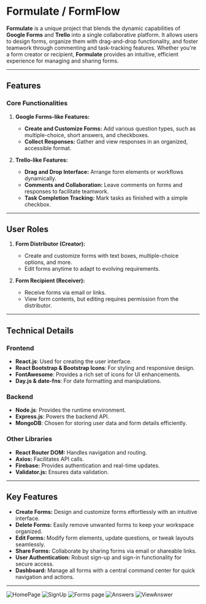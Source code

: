 # **Formulate / FormFlow**

**Formulate** is a unique project that blends the dynamic capabilities of **Google Forms** and **Trello** into a single collaborative platform. It allows users to design forms, organize them with drag-and-drop functionality, and foster teamwork through commenting and task-tracking features. Whether you're a form creator or recipient, **Formulate** provides an intuitive, efficient experience for managing and sharing forms.

---

## **Features**

### **Core Functionalities**
1. **Google Forms-like Features:**
   - **Create and Customize Forms:** Add various question types, such as multiple-choice, short answers, and checkboxes.
   - **Collect Responses:** Gather and view responses in an organized, accessible format.

2. **Trello-like Features:**
   - **Drag and Drop Interface:** Arrange form elements or workflows dynamically.
   - **Comments and Collaboration:** Leave comments on forms and responses to facilitate teamwork.
   - **Task Completion Tracking:** Mark tasks as finished with a simple checkbox.

---

## **User Roles**

1. **Form Distributor (Creator):**
   - Create and customize forms with text boxes, multiple-choice options, and more.
   - Edit forms anytime to adapt to evolving requirements.

2. **Form Recipient (Receiver):**
   - Receive forms via email or links.
   - View form contents, but editing requires permission from the distributor.

---

## **Technical Details**

### **Frontend**
- **React.js**: Used for creating the user interface.
- **React Bootstrap & Bootstrap Icons**: For styling and responsive design.
- **FontAwesome**: Provides a rich set of icons for UI enhancements.
- **Day.js & date-fns**: For date formatting and manipulations.

### **Backend**
- **Node.js**: Provides the runtime environment.
- **Express.js**: Powers the backend API.
- **MongoDB**: Chosen for storing user data and form details efficiently.

### **Other Libraries**
- **React Router DOM:** Handles navigation and routing.
- **Axios:** Facilitates API calls.
- **Firebase:** Provides authentication and real-time updates.
- **Validator.js:** Ensures data validation.


---


## **Key Features**

- **Create Forms:** Design and customize forms effortlessly with an intuitive interface.
- **Delete Forms:** Easily remove unwanted forms to keep your workspace organized.
- **Edit Forms:** Modify form elements, update questions, or tweak layouts seamlessly.
- **Share Forms:** Collaborate by sharing forms via email or shareable links.
- **User Authentication:** Robust sign-up and sign-in functionality for secure access.
- **Dashboard:** Manage all forms with a central command center for quick navigation and actions.

---
![HomePage](https://github.com/user-attachments/assets/1e577538-af9f-4145-bcda-0fcfd4449629)
![SignUp](https://github.com/user-attachments/assets/3c46d1ec-f1af-43fa-a436-d4febdae7a02)
![Forms page](https://github.com/user-attachments/assets/a986e8e1-41cf-40cf-8861-5bf0b92a0588)
![Answers](https://github.com/user-attachments/assets/69614629-b4d7-4c14-8d81-52f7658ab583)
![ViewAnswer](https://github.com/user-attachments/assets/e6ffc183-a417-4ce4-8737-e295575c13be)



